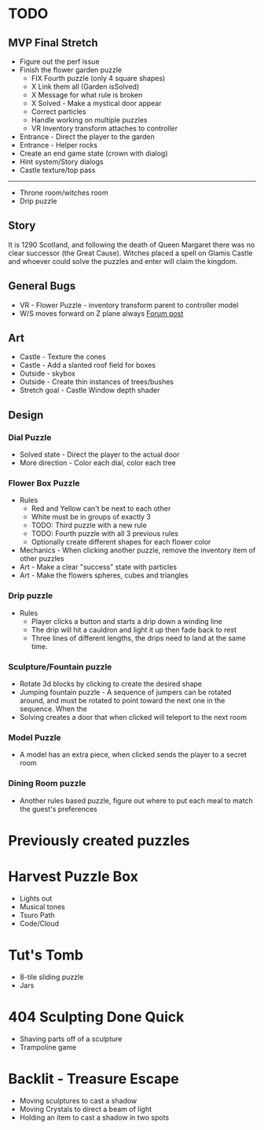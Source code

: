 # TODO

## MVP Final Stretch
* Figure out the perf issue
* Finish the flower garden puzzle
  - FIX Fourth puzzle (only 4 square shapes)
  - X Link them all (Garden isSolved)
  - X Message for what rule is broken
  - X Solved - Make a mystical door appear
  - Correct particles
  - Handle working on multiple puzzles
  - VR Inventory transform attaches to controller
* Entrance - Direct the player to the garden
* Entrance - Helper rocks
* Create an end game state (crown with dialog)
* Hint system/Story dialogs
* Castle texture/top pass
---
* Throne room/witches room
* Drip puzzle

## Story
It is 1290 Scotland, and following the death of Queen Margaret there was no clear successor (the Great Cause). Witches placed a spell on Glamis Castle and whoever could solve the puzzles and enter will claim the kingdom.

## General Bugs
* VR - Flower Puzzle - inventory transform parent to controller model
* W/S moves forward on Z plane always [Forum post](https://forum.babylonjs.com/t/universal-camera-move-on-the-xz-plane-always/43727/7)

## Art
* Castle - Texture the cones
* Castle - Add a slanted roof field for boxes
* Outside - skybox
* Outside - Create thin instances of trees/bushes
* Stretch goal - Castle Window depth shader

## Design
### Dial Puzzle
 * Solved state - Direct the player to the actual door
 * More direction - Color each dial, color each tree

### Flower Box Puzzle
 * Rules
    * Red and Yellow can't be next to each other
    * White must be in groups of exactly 3
    * TODO: Third puzzle with a new rule
    * TODO: Fourth puzzle with all 3 previous rules
    * Optionally create different shapes for each flower color
 * Mechanics - When clicking another puzzle, remove the inventory item of other puzzles
 * Art - Make a clear "success" state with particles
 * Art - Make the flowers spheres, cubes and triangles

### Drip puzzle
* Rules
   * Player clicks a button and starts a drip down a winding line
   * The drip will hit a cauldron and light it up then fade back to rest
   * Three lines of different lengths, the drips need to land at the same time.

### Sculpture/Fountain puzzle
 * Rotate 3d blocks by clicking to create the desired shape
 * Jumping fountain puzzle - A sequence of jumpers can be rotated around, and must be rotated to point toward the next one in the sequence. When the 
 * Solving creates a door that when clicked will teleport to the next room

### Model Puzzle
 * A model has an extra piece, when clicked sends the player to a secret room

### Dining Room puzzle
 * Another rules based puzzle, figure out where to put each meal to match the guest's preferences


# Previously created puzzles
# Harvest Puzzle Box
 * Lights out
 * Musical tones
 * Tsuro Path
 * Code/Cloud

# Tut's Tomb
 * 8-tile sliding puzzle
 * Jars

# 404 Sculpting Done Quick
 * Shaving parts off of a sculpture
 * Trampoline game

# Backlit - Treasure Escape
 * Moving sculptures to cast a shadow
 * Moving Crystals to direct a beam of light
 * Holding an item to cast a shadow in two spots

# 